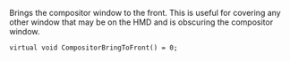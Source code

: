 Brings the compositor window to the front. This is useful for covering any other window that may be on the HMD and is obscuring the compositor window.

	virtual void CompositorBringToFront() = 0;
